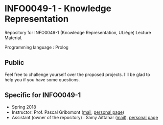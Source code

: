 # INFO0049-1 - Knowledge Representation
Repository for INFO0049-1 (Knowledge Representation, ULiège) Lecture Material.

Programming language : Prolog

## Public

Feel free to challenge yourself over the proposed projects. I'll be glad to help you if you have some questions.

## Specific for INFO0049-1           

- Spring 2018
- Instructor: Prof. Pascal Gribomont ([mail](mailto:gribomont@montefiore.ulg.ac.be), [personal page](http://www.montefiore.ulg.ac.be/~gribomon/))
- Assistant (owner of the repository) : Samy Aittahar ([mail](mailto:saittahar@uliege.be)), [personal page](http://www.montefiore.ulg.ac.be/~saittahar/)
